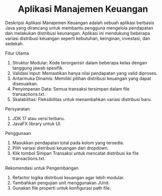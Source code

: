 <h1 align="center">Aplikasi Manajemen Keuangan</h1>
Deskripsi
Aplikasi Manajemen Keuangan adalah sebuah aplikasi berbasis Java yang dirancang untuk membantu pengguna mengelola pendapatan dan melakukan distribusi keunangan. Aplikasi ini mendukung beberapa variasi distribusi keuangan seperti kebutuhan, keinginan, investasi, dan sedekah.

Fitur Utama
1. Struktur Modular: Kode terorganisir dalam beberapa kelas dengan tanggung jawab spesifik.
2. Validasi Input: Memastikan hanya nilai pendapatan yang valid diproses.
3. Antarmuka Dinamis: Memiliki pilihan distribusi keuangan yang dapat disesuaikan.
4. Penyimpanan Data: Semua transaksi tersimpan dalam file transactions.txt.
5. Skalabilitas: Fleksibilitas untuk menambahkan variasi distribusi baru.

Persyaratan
1. JDK 17 atau versi terbaru.
2. JavaFX library untuk UI.

Penggunaan
1. Masukkan pendapatan total pada kolom yang tersedia.
2. Pilih variasi distribusi keuangan dari dropdown.
3. Klik tombol Simpan Transaksi untuk mencatat distribusi ke file transactions.txt.

Rekomendasi untuk Pengembangan
1. Refactor logika distribusi keuangan agar lebih modular.
2. Tambahkan pengujian unit menggunakan JUnit.
3. Gunakan file properti untuk konfigurasi path file.



